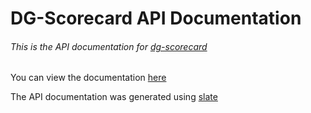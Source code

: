# DG-Scorecard API Documentation
###### This is the API documentation for [dg-scorecard](https://github.com/mattmcquinn/dg-scorecard)

You can view the documentation [here](https://mattmcquinn.github.io/slate)

The API documentation was generated using [slate](https://github.com/lord/slate)
